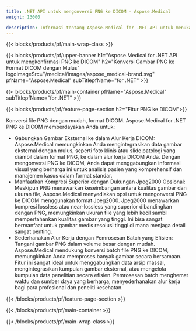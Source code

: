 ```yaml
---
title: .NET API untuk mengonversi PNG ke DICOM - Aspose.Medical
weight: 13000

description: Informasi tentang Aspose.Medical for .NET API untuk menukar PNG kepada DICOM
---
```


{{< blocks/products/pf/main-wrap-class >}}

{{< blocks/products/pf/upper-banner h1="Aspose.Medical for .NET API untuk mengkonfirmasi PNG ke DICOM" h2="Konversi Gambar PNG ke Format DICOM dengan Mulus" logoImageSrc="/medical/images/aspose_medical-brand.svg" pfName="Aspose.Medical" subTitlepfName="for .NET" >}}

{{< blocks/products/pf/main-container pfName="Aspose.Medical" subTitlepfName="for .NET" >}}

{{< blocks/products/pf/feature-page-section h2="Fitur PNG ke DICOM">}}

<p>Konversi file PNG dengan mudah, format DICOM. Aspose.Medical for .NET PNG ke DICOM memberdayakan Anda untuk:</p>

<ul>
<li>Gabungkan Gambar Eksternal ke dalam Alur Kerja DICOM: Aspose.Medical memungkinkan Anda mengintegrasikan data gambar eksternal dengan mulus, seperti foto klinis atau slide patologi yang diambil dalam format PNG, ke dalam alur kerja DICOM Anda. Dengan mengonversi PNG ke DICOM, Anda dapat menggabungkan informasi visual yang berharga ini untuk analisis pasien yang komprehensif dan manajemen kasus dalam format standar.</li>
<li>Manfaatkan Kompresi Superior dengan Dukungan Jpeg2000 Opsional: Meskipun PNG menawarkan keseimbangan antara kualitas gambar dan ukuran file, Aspose.Medical menyediakan opsi untuk mengonversi PNG ke DICOM menggunakan format Jpeg2000. Jpeg2000 menawarkan kompresi lossless atau near-lossless yang superior dibandingkan dengan PNG, memungkinkan ukuran file yang lebih kecil sambil mempertahankan kualitas gambar yang tinggi. Ini bisa sangat bermanfaat untuk gambar medis resolusi tinggi di mana menjaga detail sangat penting.</li>
<li>Sederhanakan Alur Kerja dengan Pemrosesan Batch yang Efisien: Tangani gambar PNG dalam volume besar dengan mudah. Aspose.Medical mendukung konversi batch file PNG ke DICOM, memungkinkan Anda memproses banyak gambar secara bersamaan. Fitur ini sangat ideal untuk menggabungkan data arsip massal, mengintegrasikan kumpulan gambar eksternal, atau mengelola kumpulan data penelitian secara efisien. Pemrosesan batch menghemat waktu dan sumber daya yang berharga, menyederhanakan alur kerja bagi para profesional dan peneliti kesehatan.</li>
</ul>

{{< /blocks/products/pf/feature-page-section >}}

{{< /blocks/products/pf/main-container >}}

{{< /blocks/products/pf/main-wrap-class >}}